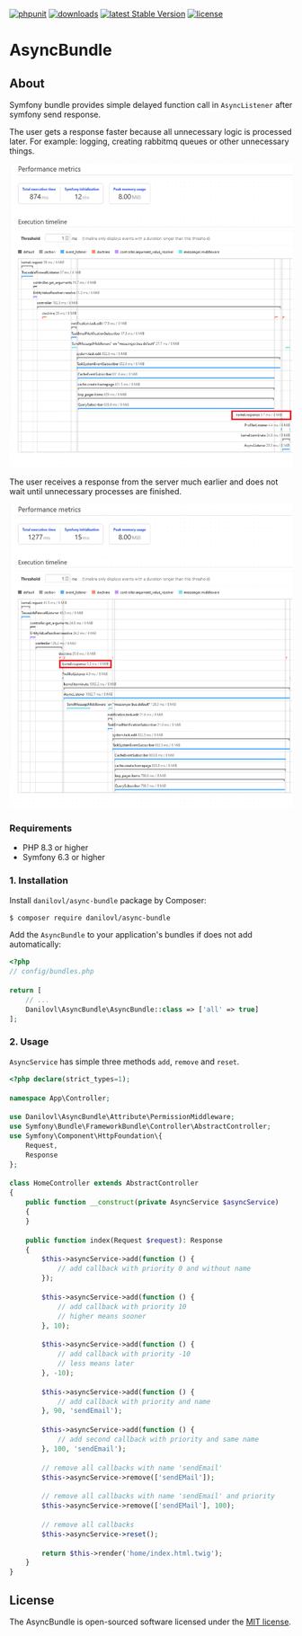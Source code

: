 [![phpunit](https://github.com/danilovl/async-bundle/actions/workflows/phpunit.yml/badge.svg)](https://github.com/danilovl/async-bundle/actions/workflows/phpunit.yml)
[![downloads](https://img.shields.io/packagist/dt/danilovl/async-bundle)](https://packagist.org/packages/danilovl/async-bundle)
[![latest Stable Version](https://img.shields.io/packagist/v/danilovl/async-bundle)](https://packagist.org/packages/danilovl/async-bundle)
[![license](https://img.shields.io/packagist/l/danilovl/async-bundle)](https://packagist.org/packages/danilovl/async-bundle)

# AsyncBundle #

## About ##

Symfony bundle provides simple delayed function call in `AsyncListener` after symfony send response.

The user gets a response faster because all unnecessary logic is processed later. For example: logging, creating rabbitmq queues or other unnecessary things.

![Alt text](/.github/readme/profiler_before.png?raw=true "Profiler before")

The user receives a response from the server much earlier and does not wait until unnecessary processes are finished.

![Alt text](/.github/readme/profiler_after.png?raw=true "Profiler after")

### Requirements

* PHP 8.3 or higher
* Symfony 6.3 or higher

### 1. Installation

Install `danilovl/async-bundle` package by Composer:

``` bash
$ composer require danilovl/async-bundle
```
Add the `AsyncBundle` to your application's bundles if does not add automatically:

```php
<?php
// config/bundles.php

return [
    // ...
    Danilovl\AsyncBundle\AsyncBundle::class => ['all' => true]
];
```

### 2. Usage

`AsyncService` has simple three methods `add`, `remove` and `reset`.

```php
<?php declare(strict_types=1);

namespace App\Controller;

use Danilovl\AsyncBundle\Attribute\PermissionMiddleware;
use Symfony\Bundle\FrameworkBundle\Controller\AbstractController;
use Symfony\Component\HttpFoundation\{
    Request,
    Response
};

class HomeController extends AbstractController
{
    public function __construct(private AsyncService $asyncService)
    {
    }

    public function index(Request $request): Response
    {
        $this->asyncService->add(function () {
            // add callback with priority 0 and without name
        });

        $this->asyncService->add(function () {
            // add callback with priority 10
            // higher means sooner
        }, 10);    
        
        $this->asyncService->add(function () {
            // add callback with priority -10
            // less means later
        }, -10);    
        
        $this->asyncService->add(function () {
            // add callback with priority and name
        }, 90, 'sendEmail');     
        
        $this->asyncService->add(function () {
            // add second callback with priority and same name
        }, 100, 'sendEmail');
        
        // remove all callbacks with name 'sendEmail'
        $this->asyncService->remove(['sendEMail']);             
      
        // remove all callbacks with name 'sendEmail' and priority 
        $this->asyncService->remove(['sendEMail'], 100);        
        
        // remove all callbacks
        $this->asyncService->reset();

        return $this->render('home/index.html.twig');
    }
}
```

## License

The AsyncBundle is open-sourced software licensed under the [MIT license](https://opensource.org/licenses/MIT).
